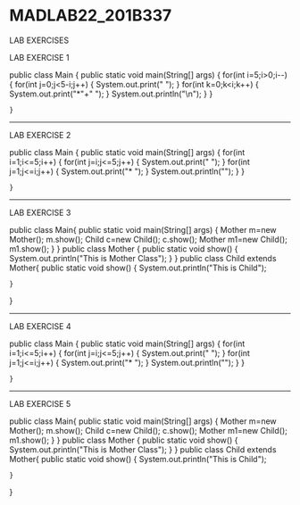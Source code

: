 # MADLAB22_201B337
LAB EXERCISES

LAB EXERCISE 1

public class Main
{
	public static void main(String[] args) {
	    for(int i=5;i>0;i--)
     {
         for(int j=0;j<5-i;j++)
         {
             System.out.print(" ");
         }
         for(int k=0;k<i;k++)
         {
             System.out.print("*"+" ");
         }
         System.out.println("\n");
     } 
 }
		
	}
--------------------------------------------

LAB EXERCISE 2

public class Main
{
	public static void main(String[] args) {
	    for(int i=1;i<=5;i++)
     {
         for(int j=i;j<=5;j++)
         {
             System.out.print(" ");
         }
         for(int j=1;j<=i;j++)
         {
             System.out.print("* ");
         }
         System.out.println("");
     } 
 }
		
	}

------------------------------------------------

LAB EXERCISE 3

public class Main{
    public static void main(String[] args)
    {
        Mother m=new Mother();
        m.show();
       Child c=new Child();
       c.show();
       Mother m1=new Child();
       m1.show();
    }
}
public class Mother {
    public static void show()
    {
        System.out.println("This is Mother Class");
    }
}
public class Child extends Mother{
   public static void show()
    {
       System.out.println("This is Child");
        
    }
}

------------------------------------------------------

LAB EXERCISE 4

public class Main
{
	public static void main(String[] args) {
	    for(int i=1;i<=5;i++)
     {
         for(int j=i;j<=5;j++)
         {
             System.out.print(" ");
         }
         for(int j=1;j<=i;j++)
         {
             System.out.print("* ");
         }
         System.out.println("");
     } 
 }
		
	}

-------------------------------------------------------------

LAB EXERCISE 5

public class Main{
    public static void main(String[] args)
    {
        Mother m=new Mother();
        m.show();
       Child c=new Child();
       c.show();
       Mother m1=new Child();
       m1.show();
    }
}
public class Mother {
    public static void show()
    {
        System.out.println("This is Mother Class");
    }
}
public class Child extends Mother{
   public static void show()
    {
       System.out.println("This is Child");
        
    }
}
